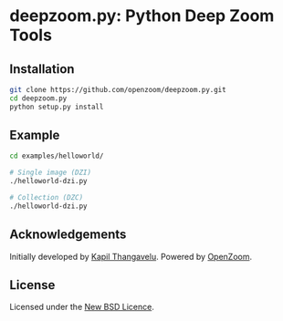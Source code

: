 # deepzoom.py: Python Deep Zoom Tools

## Installation

```bash
git clone https://github.com/openzoom/deepzoom.py.git
cd deepzoom.py
python setup.py install
```

## Example

```bash
cd examples/helloworld/

# Single image (DZI)
./helloworld-dzi.py

# Collection (DZC)
./helloworld-dzi.py
```

## Acknowledgements

Initially developed by [Kapil Thangavelu](mailto:kapil.foss@gmail.com).
Powered by [OpenZoom][].

## License

Licensed under the [New BSD Licence][bsd].


[bsd]: http://www.opensource.org/licenses/bsd-license.php
[openzoom]: http://openzoom.org
[pil]: http://www.pythonware.com/products/pil
[pillow]: https://pillow.readthedocs.io/en/stable/installation.html#basic-installation
